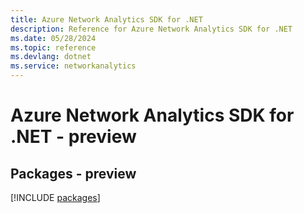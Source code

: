 ```yaml
---
title: Azure Network Analytics SDK for .NET
description: Reference for Azure Network Analytics SDK for .NET
ms.date: 05/28/2024
ms.topic: reference
ms.devlang: dotnet
ms.service: networkanalytics
---
```

# Azure Network Analytics SDK for .NET - preview
## Packages - preview
[!INCLUDE [packages](network-analytics-index.md)]